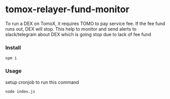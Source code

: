 # tomox-relayer-fund-monitor
To run a DEX on TomoX, it requires TOMO to pay service fee. If the fee fund runs out, DEX will stop. This help to monitor and send alerts to slack/telegram about DEX which is going stop due to lack of fee fund


### Install
```
npm i
```

### Usage
setup cronjob to run this command
```
node index.js
```
